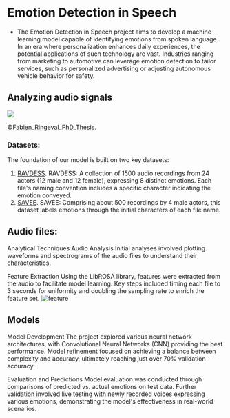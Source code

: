 # Emotion Detection in Speech


* The Emotion Detection in Speech project aims to develop a machine learning model capable of identifying emotions from spoken language. In an era where personalization enhances daily experiences, the potential applications of such technology are vast. Industries ranging from marketing to automotive can leverage emotion detection to tailor services, such as personalized advertising or adjusting autonomous vehicle behavior for safety.

## Analyzing audio signals
![](images/joomla_speech_prosody.png?raw=true)

[©Fabien_Ringeval_PhD_Thesis](https://drive.google.com/file/d/0B2V_I9XKBODhcEtZV1lRWW1fYTg/view).
<br>

### Datasets:
The foundation of our model is built on two key datasets:
1. [RAVDESS](https://zenodo.org/record/1188976).
RAVDESS: A collection of 1500 audio recordings from 24 actors (12 male and 12 female), expressing 8 distinct emotions. Each file's naming convention includes a specific character indicating the emotion conveyed.
2. [SAVEE](http://kahlan.eps.surrey.ac.uk/savee/Download.html).
SAVEE: Comprising about 500 recordings by 4 male actors, this dataset labels emotions through the initial characters of each file name.

## Audio files:
Analytical Techniques
Audio Analysis
Initial analyses involved plotting waveforms and spectrograms of the audio files to understand their characteristics.

Feature Extraction
Using the LibROSA library, features were extracted from the audio to facilitate model learning. Key steps included timing each file to 3 seconds for uniformity and doubling the sampling rate to enrich the feature set.
![feature](https://github.com/rhea-mal/semantics/assets/70975260/917de25f-5dad-438a-8ec5-7ba8e9d9694d)


## Models

Model Development
The project explored various neural network architectures, with Convolutional Neural Networks (CNN) providing the best performance. Model refinement focused on achieving a balance between complexity and accuracy, ultimately reaching just over 70% validation accuracy.

Evaluation and Predictions
Model evaluation was conducted through comparisons of predicted vs. actual emotions on test data. Further validation involved live testing with newly recorded voices expressing various emotions, demonstrating the model's effectiveness in real-world scenarios.
